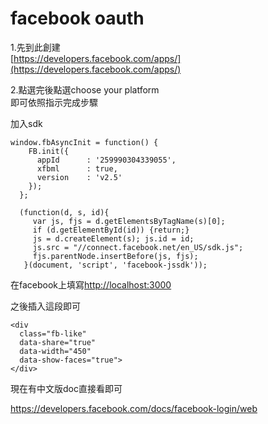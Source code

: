 # facebook oauth

1.先到此創建  
[https://developers.facebook.com/apps/](https://developers.facebook.com/apps/)

2.點選完後點選choose your platform  
即可依照指示完成步驟

加入sdk

```
window.fbAsyncInit = function() {
    FB.init({
      appId      : '259990304339055',
      xfbml      : true,
      version    : 'v2.5'
    });
  };

  (function(d, s, id){
     var js, fjs = d.getElementsByTagName(s)[0];
     if (d.getElementById(id)) {return;}
     js = d.createElement(s); js.id = id;
     js.src = "//connect.facebook.net/en_US/sdk.js";
     fjs.parentNode.insertBefore(js, fjs);
   }(document, 'script', 'facebook-jssdk'));
```

在facebook上填寫[http://localhost:3000](http://localhost:3000)

之後插入這段即可

```
<div
  class="fb-like"
  data-share="true"
  data-width="450"
  data-show-faces="true">
</div>
```





現在有中文版doc直接看即可



https://developers.facebook.com/docs/facebook-login/web

